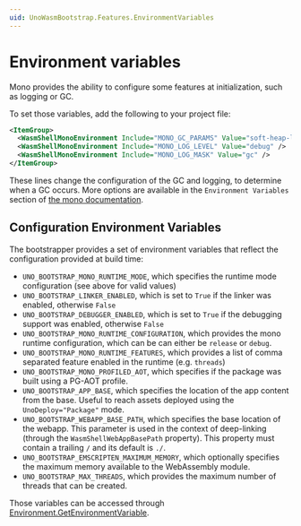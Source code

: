 ```yaml
---
uid: UnoWasmBootstrap.Features.EnvironmentVariables
---
```


# Environment variables

Mono provides the ability to configure some features at initialization, such as logging or GC.

To set those variables, add the following to your project file:

```xml
<ItemGroup>
  <WasmShellMonoEnvironment Include="MONO_GC_PARAMS" Value="soft-heap-limit=512m,nursery-size=64m,evacuation-threshold=66,major=marksweep" />
  <WasmShellMonoEnvironment Include="MONO_LOG_LEVEL" Value="debug" />
  <WasmShellMonoEnvironment Include="MONO_LOG_MASK" Value="gc" />
</ItemGroup>
```

These lines change the configuration of the GC and logging, to determine when a GC occurs. More options are available
in the `Environment Variables` section of [the mono documentation](http://docs.go-mono.com/?link=man%3amono(1)).

## Configuration Environment Variables

The bootstrapper provides a set of environment variables that reflect the configuration provided at build time:

- `UNO_BOOTSTRAP_MONO_RUNTIME_MODE`, which specifies the runtime mode configuration (see above for valid values)
- `UNO_BOOTSTRAP_LINKER_ENABLED`, which is set to `True` if the linker was enabled, otherwise `False`
- `UNO_BOOTSTRAP_DEBUGGER_ENABLED`, which is set to `True` if the debugging support was enabled, otherwise `False`
- `UNO_BOOTSTRAP_MONO_RUNTIME_CONFIGURATION`, which provides the mono runtime configuration, which can be can either be `release` or `debug`.
- `UNO_BOOTSTRAP_MONO_RUNTIME_FEATURES`, which provides a list of comma separated feature enabled in the runtime (e.g. `threads`)
- `UNO_BOOTSTRAP_MONO_PROFILED_AOT`, which specifies if the package was built using a PG-AOT profile.
- `UNO_BOOTSTRAP_APP_BASE`, which specifies the location of the app content from the base. Useful to reach assets deployed using the `UnoDeploy="Package"` mode.
- `UNO_BOOTSTRAP_WEBAPP_BASE_PATH`, which specifies the base location of the webapp. This parameter is used in the context of deep-linking (through the `WasmShellWebAppBasePath` property). This property must contain a trailing `/` and its default is `./`.
- `UNO_BOOTSTRAP_EMSCRIPTEN_MAXIMUM_MEMORY`, which optionally specifies the maximum memory available to the WebAssembly module.
- `UNO_BOOTSTRAP_MAX_THREADS`, which provides the maximum number of threads that can be created.

Those variables can be accessed through [Environment.GetEnvironmentVariable](https://docs.microsoft.com/en-us/dotnet/api/system.environment.getenvironmentvariable).
